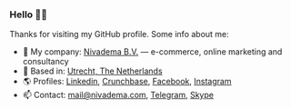 ### Hello 👋🏻

Thanks for visiting my GitHub profile. Some info about me:

- 🏢 My company: [Nivadema B.V.](https://nivadema.com/) — e-commerce, online marketing and consultancy
- 🎯 Based in: [Utrecht, The Netherlands](https://g.page/Nivadema?gm)
- 🌎 Profiles: [Linkedin](https://www.linkedin.com/in/niek/), [Crunchbase](https://www.crunchbase.com/person/niek-van-der-maas), [Facebook](https://facebook.com/niekvdmaas), [Instagram](https://instagram.com/niekvdmaas/)
- 📫 Contact: [mail@nivadema.com](mailto:mail@nivadema.com), [Telegram](http://t.me/niekvdmaas), [Skype](https://join.skype.com/invite/FfeoPgfzErRQ)